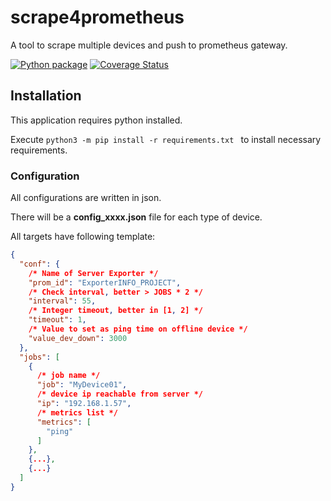 # scrape4prometheus

A tool to scrape multiple devices and push to prometheus gateway.

[![Python package](https://github.com/fabian57fabian/scrape4prometheus/actions/workflows/ci.yml/badge.svg)](https://github.com/fabian57fabian/scrape4prometheus/actions/workflows/ci.yml)
[![Coverage Status](https://coveralls.io/repos/github/fabian57fabian/scrape4prometheus/badge.svg)](https://coveralls.io/github/fabian57fabian/scrape4prometheus)


## Installation

This application requires python installed.

Execute ```python3 -m pip install -r requirements.txt ``` to install necessary requirements.

### Configuration

All configurations are written in json.

There will be a **config_xxxx.json** file for each type of device.

All targets have following template:

```json
{
  "conf": {
    /* Name of Server Exporter */
    "prom_id": "ExporterINFO_PROJECT",
    /* Check interval, better > JOBS * 2 */
    "interval": 55,
    /* Integer timeout, better in [1, 2] */
    "timeout": 1,
    /* Value to set as ping time on offline device */
    "value_dev_down": 3000
  },
  "jobs": [
    {
      /* job name */
      "job": "MyDevice01", 
      /* device ip reachable from server */
      "ip": "192.168.1.57",
      /* metrics list */
      "metrics": [
        "ping"
      ]
    },
    {...},
    {...}
  ]
}
```
